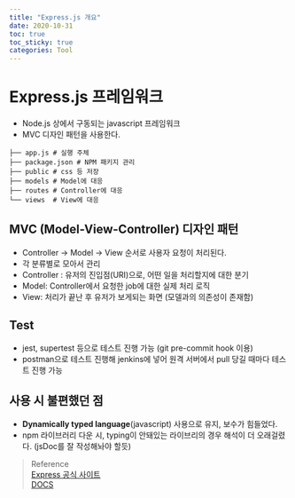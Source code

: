 ```yaml
---
title: "Express.js 개요"
date: 2020-10-31
toc: true
toc_sticky: true
categories: Tool
---
```


# Express.js 프레임워크
- Node.js 상에서 구동되는 javascript 프레임워크
- MVC 디자인 패턴을 사용한다.

```
├── app.js # 실행 주체 
├── package.json # NPM 패키지 관리
├── public # css 등 저장
├── models # Model에 대응
├── routes # Controller에 대응
└── views  # View에 대응
```

## MVC (Model-View-Controller) 디자인 패턴
- Controller -> Model -> View 순서로 사용자 요청이 처리된다.
- 각 분류별로 모아서 관리
- Controller : 유저의 진입점(URI)으로, 어떤 일을 처리할지에 대한 분기
- Model: Controller에서 요청한 job에 대한 실제 처리 로직
- View: 처리가 끝난 후 유저가 보게되는 화면 (모델과의 의존성이 존재함)

## Test
- jest, supertest 등으로 테스트 진행 가능 (git pre-commit hook 이용)
- postman으로 테스트 진행해 jenkins에 넣어 원격 서버에서 pull 당길 때마다 테스트 진행 가능

## 사용 시 불편했던 점
- **Dynamically typed language**(javascript) 사용으로 유지, 보수가 힘들었다.
- npm 라이브러리 다운 시, typing이 안돼있는 라이브리의 경우 해석이 더 오래걸렸다. (jsDoc를 잘 작성해놔야 할듯)



> Reference   
> [Express 공식 사이트](https://expressjs.com/)   
> [DOCS](http://expressjs.com/en/4x/api.html)